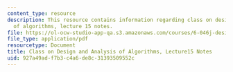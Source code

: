 ```yaml
---
content_type: resource
description: This resource contains information regarding class on design and analysis
  of algorithms, lecture 15 notes.
file: https://ol-ocw-studio-app-qa.s3.amazonaws.com/courses/6-046j-design-and-analysis-of-algorithms-spring-2015/927a49adf7b3c4a6de8c31393509552c_MIT6_046JS15_lec15.pdf
file_type: application/pdf
resourcetype: Document
title: Class on Design and Analysis of Algorithms, Lecture15 Notes
uid: 927a49ad-f7b3-c4a6-de8c-31393509552c
---
```

